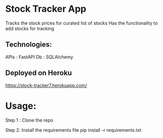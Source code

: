 # Stock Tracker App
Tracks the stock prices for curated list of stocks
Has the functionality to add stocks for tracking

## Technologies:
APIs : FastAPI
Db : SQLAlchemy

## Deployed on Heroku
https://stock-tracker7.herokuapp.com/

# Usage:

Step 1 : Clone the repo

Step 2: Install the requirements file
 pip install -r requirements.txt 
